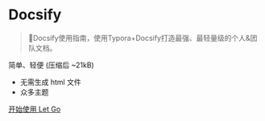 <!-- _coverpage.md -->

# Docsify

> 💪Docsify使用指南，使用Typora+Docsify打造最强、最轻量级的个人&团队文档。

 简单、轻便 (压缩后 ~21kB)
- 无需生成 html 文件
- 众多主题


[开始使用 Let Go](/README.md)